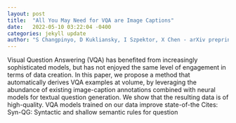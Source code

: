 ```yaml
---
layout: post
title:  "All You May Need for VQA are Image Captions"
date:   2022-05-10 03:22:04 -0400
categories: jekyll update
author: "S Changpinyo, D Kukliansky, I Szpektor, X Chen - arXiv preprint arXiv , 2022"
---
```

Visual Question Answering (VQA) has benefited from increasingly sophisticated models, but has not enjoyed the same level of engagement in terms of data creation. In this paper, we propose a method that automatically derives VQA examples at volume, by leveraging the abundance of existing image-caption annotations combined with neural models for textual question generation. We show that the resulting data is of high-quality. VQA models trained on our data improve state-of-the Cites: Syn-QG: Syntactic and shallow semantic rules for question